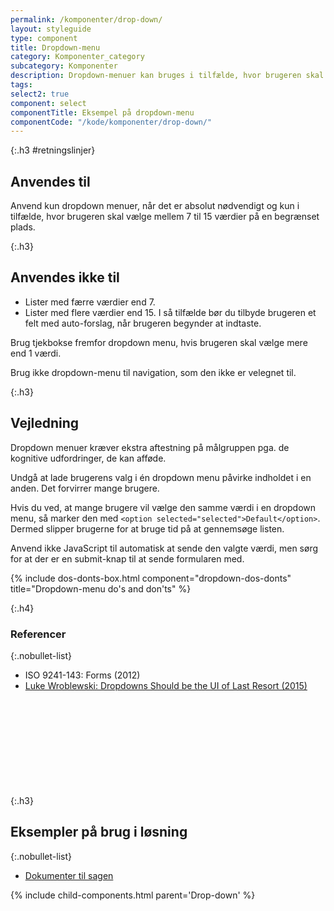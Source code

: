 ```yaml
---
permalink: /komponenter/drop-down/
layout: styleguide
type: component
title: Dropdown-menu
category: Komponenter_category
subcategory: Komponenter
description: Dropdown-menuer kan bruges i tilfælde, hvor brugeren skal vælge mellem 7 og 15 værdier på en begrænset plads.
tags:
select2: true
component: select
componentTitle: Eksempel på dropdown-menu
componentCode: "/kode/komponenter/drop-down/"
---
```


{:.h3 #retningslinjer}
## Anvendes til

Anvend kun dropdown menuer, når det er absolut nødvendigt og kun i tilfælde, hvor brugeren skal vælge mellem 7 til 15 værdier på en begrænset plads.

{:.h3}
## Anvendes ikke til

- Lister med færre værdier end 7.
- Lister med flere værdier end 15. I så tilfælde bør du tilbyde brugeren et felt med auto-forslag, når brugeren begynder at indtaste.

Brug tjekbokse fremfor dropdown menu, hvis brugeren skal vælge mere end 1 værdi.

Brug ikke dropdown-menu til navigation, som den ikke er velegnet til.

{:.h3}
## Vejledning

Dropdown menuer kræver ekstra aftestning på målgruppen pga. de kognitive udfordringer, de kan afføde.

Undgå at lade brugerens valg i én dropdown menu påvirke indholdet i en anden. Det forvirrer mange brugere.

Hvis du ved, at mange brugere vil vælge den samme værdi i en dropdown menu, så marker den med `<option selected="selected">Default</option>`. Dermed slipper brugerne for at bruge tid på at gennemsøge listen.

Anvend ikke JavaScript til automatisk at sende den valgte værdi, men sørg for at der er en submit-knap til at sende formularen med.

{% include dos-donts-box.html component="dropdown-dos-donts" title="Dropdown-menu do's and don'ts" %}

{:.h4}
### Referencer

{:.nobullet-list}
- ISO 9241-143: Forms (2012)
- <a href="https://www.lukew.com/ff/entry.asp?1950" class="icon-link">Luke Wroblewski: Dropdowns Should be the UI of Last Resort (2015)<svg class="icon-svg" focusable="false" aria-hidden="true"><use xlink:href="#open-in-new"></use></svg></a>


{:.h3}
## Eksempler på brug i løsning

{:.nobullet-list}
- <a href="/pages/eksempler/vedhaeft-fil/fil-1/" target="_blank" title="Eksempelløsning Dokumenter til sagen åbnes i nyt vindue">Dokumenter til sagen</a>

{% include child-components.html parent='Drop-down' %}
